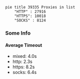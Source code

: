 
```mermaid
pie title 39335 Proxies in list
    "HTTP" : 27916
    "HTTPS": 10018
    "SOCKS" : 8124
```

### Some Info
#### Average Timeout

- mixed: 4.0s
- http: 2.3s
- https: 8.2s
- socks: 6.4s